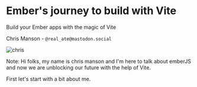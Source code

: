 <!-- .slide: class="introduction blur-background" data-background-image="/workshop.webp" -->

# Ember's journey to build with Vite

Build your Ember apps with the magic of Vite


Chris Manson - `@real_ate@mastodon.social`

![chris](/chris.webp) <!-- .element: class="face" -->


Note: 
  Hi folks, my name is chris manson and I'm here to talk about emberJS and now we are unblocking our future with the help of Vite.

  First let's start with a bit about me. 